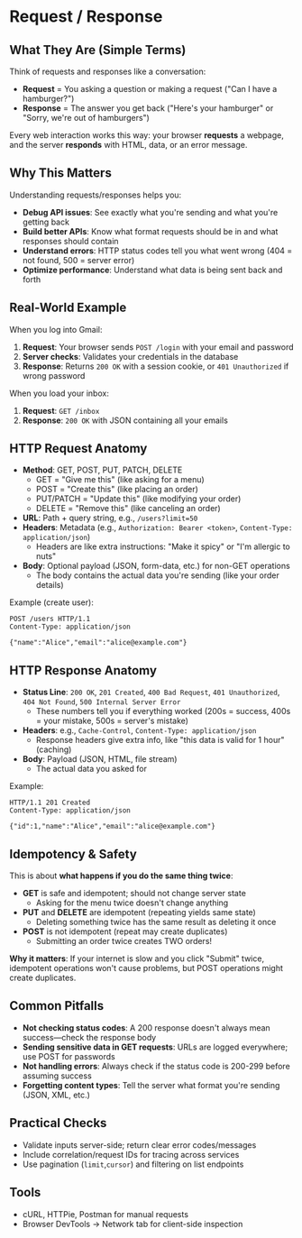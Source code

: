 # Request / Response

## What They Are (Simple Terms)

Think of requests and responses like a conversation:
- **Request** = You asking a question or making a request ("Can I have a hamburger?")
- **Response** = The answer you get back ("Here's your hamburger" or "Sorry, we're out of hamburgers")

Every web interaction works this way: your browser **requests** a webpage, and the server **responds** with HTML, data, or an error message.

## Why This Matters

Understanding requests/responses helps you:
- **Debug API issues**: See exactly what you're sending and what you're getting back
- **Build better APIs**: Know what format requests should be in and what responses should contain
- **Understand errors**: HTTP status codes tell you what went wrong (404 = not found, 500 = server error)
- **Optimize performance**: Understand what data is being sent back and forth

## Real-World Example

When you log into Gmail:
1. **Request**: Your browser sends `POST /login` with your email and password
2. **Server checks**: Validates your credentials in the database
3. **Response**: Returns `200 OK` with a session cookie, or `401 Unauthorized` if wrong password

When you load your inbox:
1. **Request**: `GET /inbox`
2. **Response**: `200 OK` with JSON containing all your emails

## HTTP Request Anatomy

- **Method**: GET, POST, PUT, PATCH, DELETE
  - GET = "Give me this" (like asking for a menu)
  - POST = "Create this" (like placing an order)
  - PUT/PATCH = "Update this" (like modifying your order)
  - DELETE = "Remove this" (like canceling an order)
- **URL**: Path + query string, e.g., `/users?limit=50`
- **Headers**: Metadata (e.g., `Authorization: Bearer <token>`, `Content-Type: application/json`)
  - Headers are like extra instructions: "Make it spicy" or "I'm allergic to nuts"
- **Body**: Optional payload (JSON, form-data, etc.) for non-GET operations
  - The body contains the actual data you're sending (like your order details)

Example (create user):

```
POST /users HTTP/1.1
Content-Type: application/json

{"name":"Alice","email":"alice@example.com"}
```

## HTTP Response Anatomy

- **Status Line**: `200 OK`, `201 Created`, `400 Bad Request`, `401 Unauthorized`, `404 Not Found`, `500 Internal Server Error`
  - These numbers tell you if everything worked (200s = success, 400s = your mistake, 500s = server's mistake)
- **Headers**: e.g., `Cache-Control`, `Content-Type: application/json`
  - Response headers give extra info, like "this data is valid for 1 hour" (caching)
- **Body**: Payload (JSON, HTML, file stream)
  - The actual data you asked for

Example:

```
HTTP/1.1 201 Created
Content-Type: application/json

{"id":1,"name":"Alice","email":"alice@example.com"}
```

## Idempotency & Safety

This is about **what happens if you do the same thing twice**:

- **GET** is safe and idempotent; should not change server state
  - Asking for the menu twice doesn't change anything
- **PUT** and **DELETE** are idempotent (repeating yields same state)
  - Deleting something twice has the same result as deleting it once
- **POST** is not idempotent (repeat may create duplicates)
  - Submitting an order twice creates TWO orders!

**Why it matters**: If your internet is slow and you click "Submit" twice, idempotent operations won't cause problems, but POST operations might create duplicates.

## Common Pitfalls

- **Not checking status codes**: A 200 response doesn't always mean success—check the response body
- **Sending sensitive data in GET requests**: URLs are logged everywhere; use POST for passwords
- **Not handling errors**: Always check if the status code is 200-299 before assuming success
- **Forgetting content types**: Tell the server what format you're sending (JSON, XML, etc.)

## Practical Checks

- Validate inputs server-side; return clear error codes/messages
- Include correlation/request IDs for tracing across services
- Use pagination (`limit`,`cursor`) and filtering on list endpoints

## Tools

- cURL, HTTPie, Postman for manual requests
- Browser DevTools → Network tab for client-side inspection
